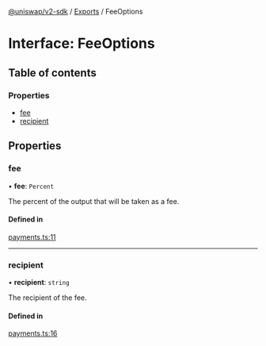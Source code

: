[@uniswap/v2-sdk](../README.md) / [Exports](../modules.md) / FeeOptions

# Interface: FeeOptions

## Table of contents

### Properties

- [fee](FeeOptions.md#fee)
- [recipient](FeeOptions.md#recipient)

## Properties

### fee

• **fee**: `Percent`

The percent of the output that will be taken as a fee.

#### Defined in

[payments.ts:11](https://github.com/Uniswap/v2-sdk/blob/08a7c05/src/payments.ts#L11)

___

### recipient

• **recipient**: `string`

The recipient of the fee.

#### Defined in

[payments.ts:16](https://github.com/Uniswap/v2-sdk/blob/08a7c05/src/payments.ts#L16)

